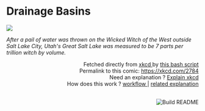 # <b>Drainage Basins</b>

[![](https://imgs.xkcd.com/comics/drainage_basins.png)](https://xkcd.com/2784)

<i>After a pail of water was thrown on the Wicked Witch of the West outside Salt Lake City, Utah&#39;s Great Salt Lake was measured to be 7 parts per trillion witch by volume.</i>

<div align="right">
  Fetched directly from
  <a href="https://xkcd.com">
    xkcd
  </a>
  by
  <a href="https://github.com/Vanille-N/Vanille-N/blob/master/fetch">
    this bash script
  </a>
</div>
<div align="right">
  Permalink to this comic:
  <a href="https://xkcd.com/2784">
    https://xkcd.com/2784
  </a>
</div>
<div align="right">
  Need an explanation ?
  <a href="https://www.explainxkcd.com/wiki/index.php/2784">
    Explain xkcd
  </a>
</div>
<div align="right">
  How does this work ?
  <a href="https://github.com/Vanille-N/Vanille-N/blob/master/.github/workflows/build.yml">
    workflow
  </a>
  |
  <a href="https://simonwillison.net/2020/Jul/10/self-updating-profile-readme/">
    related explanation
  </a>
</div><br>

<a href="https://github.com/Vanille-N/Vanille-N/actions"><img src="https://github.com/Vanille-N/Vanille-N/workflows/Build%20README/badge.svg" align="right" alt="Build README"></a>
